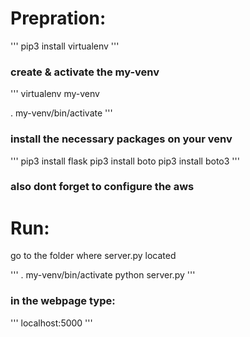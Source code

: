 # Prepration:

'''
pip3 install virtualenv
'''

### create & activate the my-venv
'''
virtualenv my-venv

. my-venv/bin/activate 
'''

### install the necessary packages on your venv
'''
pip3 install flask
pip3 install boto
pip3 install boto3
'''
### also dont forget to configure the aws

# Run:

go to the folder where server.py located

'''
. my-venv/bin/activate
python server.py
'''

### in the webpage type:
'''
localhost:5000
'''
